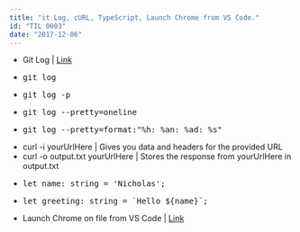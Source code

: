 ```yaml
---
title: "it Log, cURL, TypeScript, Launch Chrome from VS Code."
id: "TIL 0003"
date: "2017-12-06"
---
```


* Git Log | [Link](https://git-scm.com/book/en/v1/Git-Basics-Viewing-the-Commit-History)
* <pre>git log</pre>
* <pre>git log -p</pre>
* <pre>git log --pretty=oneline</pre>
* <pre>git log --pretty=format:"%h: %an: %ad: %s"</pre>
* curl -i yourUrlHere | Gives you data and headers for the provided URL
* curl -o output.txt yourUrlHere | Stores the response from yourUrlHere in output.txt
* <pre>let name: string = 'Nicholas';</pre>
* <pre>let greeting: string = `Hello ${name}`;</pre>
* Launch Chrome on file from VS Code | [Link](https://stackoverflow.com/questions/30039512/how-to-view-my-html-code-in-browser-with-visual-studio-code)